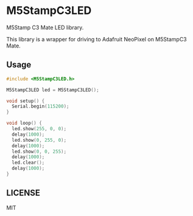 # M5StampC3LED

M5Stamp C3 Mate LED library.

This library is a wrapper for driving to Adafruit NeoPixel on M5StampC3 Mate.

## Usage

```cpp
#include <M5StampC3LED.h>

M5StampC3LED led = M5StampC3LED();

void setup() {
  Serial.begin(115200);
}

void loop() {
  led.show(255, 0, 0);
  delay(1000);
  led.show(0, 255, 0);
  delay(1000);
  led.show(0, 0, 255);
  delay(1000);
  led.clear();
  delay(1000);
}
```

## LICENSE

MIT
